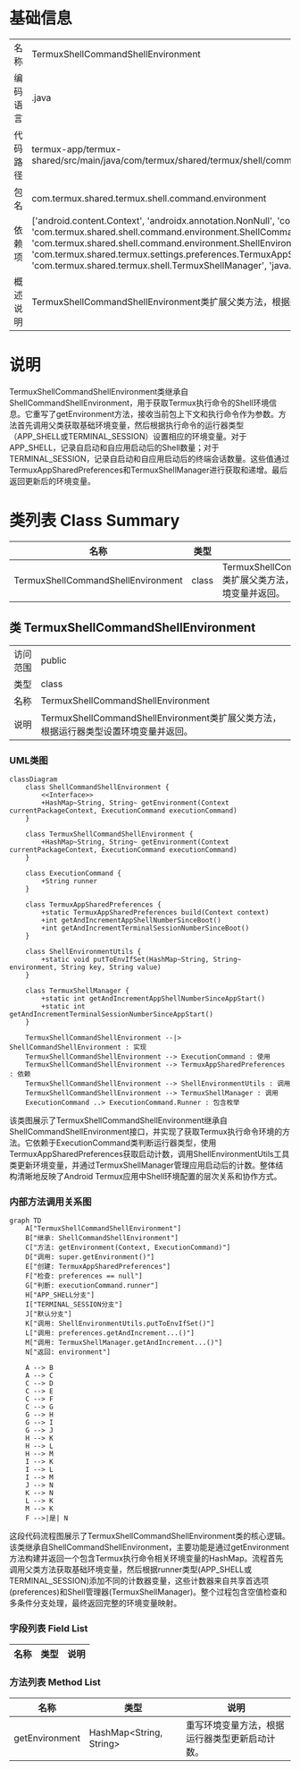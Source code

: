 # 基础信息

|      |      |
|------|------|
| 名称 | TermuxShellCommandShellEnvironment |
| 编码语言 | .java |
| 代码路径 | termux-app/termux-shared/src/main/java/com/termux/shared/termux/shell/command/environment/TermuxShellCommandShellEnvironment.java |
| 包名 | com.termux.shared.termux.shell.command.environment |
| 依赖项 | ['android.content.Context', 'androidx.annotation.NonNull', 'com.termux.shared.shell.command.ExecutionCommand', 'com.termux.shared.shell.command.environment.ShellCommandShellEnvironment', 'com.termux.shared.shell.command.environment.ShellEnvironmentUtils', 'com.termux.shared.termux.settings.preferences.TermuxAppSharedPreferences', 'com.termux.shared.termux.shell.TermuxShellManager', 'java.util.HashMap'] |
| 概述说明 | TermuxShellCommandShellEnvironment类扩展父类方法，根据运行器类型更新环境变量。 |

# 说明

TermuxShellCommandShellEnvironment类继承自ShellCommandShellEnvironment，用于获取Termux执行命令的Shell环境信息。它重写了getEnvironment方法，接收当前包上下文和执行命令作为参数。方法首先调用父类获取基础环境变量，然后根据执行命令的运行器类型（APP_SHELL或TERMINAL_SESSION）设置相应的环境变量。对于APP_SHELL，记录自启动和自应用启动后的Shell数量；对于TERMINAL_SESSION，记录自启动和自应用启动后的终端会话数量。这些值通过TermuxAppSharedPreferences和TermuxShellManager进行获取和递增。最后返回更新后的环境变量。

# 类列表 Class Summary

| 名称   | 类型  | 说明 |
|-------|------|-------------|
| TermuxShellCommandShellEnvironment | class | TermuxShellCommandShellEnvironment类扩展父类方法，根据运行器类型设置环境变量并返回。 |



## 类 TermuxShellCommandShellEnvironment

|      |      |
|------|------|
| 访问范围 | public |
| 类型 | class |
| 名称 | TermuxShellCommandShellEnvironment |
| 说明 | TermuxShellCommandShellEnvironment类扩展父类方法，根据运行器类型设置环境变量并返回。 |


### UML类图

```mermaid
classDiagram
    class ShellCommandShellEnvironment {
        <<Interface>>
        +HashMap~String, String~ getEnvironment(Context currentPackageContext, ExecutionCommand executionCommand)
    }

    class TermuxShellCommandShellEnvironment {
        +HashMap~String, String~ getEnvironment(Context currentPackageContext, ExecutionCommand executionCommand)
    }

    class ExecutionCommand {
        +String runner
    }

    class TermuxAppSharedPreferences {
        +static TermuxAppSharedPreferences build(Context context)
        +int getAndIncrementAppShellNumberSinceBoot()
        +int getAndIncrementTerminalSessionNumberSinceBoot()
    }

    class ShellEnvironmentUtils {
        +static void putToEnvIfSet(HashMap~String, String~ environment, String key, String value)
    }

    class TermuxShellManager {
        +static int getAndIncrementAppShellNumberSinceAppStart()
        +static int getAndIncrementTerminalSessionNumberSinceAppStart()
    }

    TermuxShellCommandShellEnvironment --|> ShellCommandShellEnvironment : 实现
    TermuxShellCommandShellEnvironment --> ExecutionCommand : 使用
    TermuxShellCommandShellEnvironment --> TermuxAppSharedPreferences : 依赖
    TermuxShellCommandShellEnvironment --> ShellEnvironmentUtils : 调用
    TermuxShellCommandShellEnvironment --> TermuxShellManager : 调用
    ExecutionCommand ..> ExecutionCommand.Runner : 包含枚举
```

该类图展示了TermuxShellCommandShellEnvironment继承自ShellCommandShellEnvironment接口，并实现了获取Termux执行命令环境的方法。它依赖于ExecutionCommand类判断运行器类型，使用TermuxAppSharedPreferences获取启动计数，调用ShellEnvironmentUtils工具类更新环境变量，并通过TermuxShellManager管理应用启动后的计数。整体结构清晰地反映了Android Termux应用中Shell环境配置的层次关系和协作方式。


### 内部方法调用关系图

```mermaid
graph TD
    A["TermuxShellCommandShellEnvironment"]
    B["继承: ShellCommandShellEnvironment"]
    C["方法: getEnvironment(Context, ExecutionCommand)"]
    D["调用: super.getEnvironment()"]
    E["创建: TermuxAppSharedPreferences"]
    F["检查: preferences == null"]
    G["判断: executionCommand.runner"]
    H["APP_SHELL分支"]
    I["TERMINAL_SESSION分支"]
    J["默认分支"]
    K["调用: ShellEnvironmentUtils.putToEnvIfSet()"]
    L["调用: preferences.getAndIncrement...()"]
    M["调用: TermuxShellManager.getAndIncrement...()"]
    N["返回: environment"]

    A --> B
    A --> C
    C --> D
    C --> E
    C --> F
    C --> G
    G --> H
    G --> I
    G --> J
    H --> K
    H --> L
    H --> M
    I --> K
    I --> L
    I --> M
    J --> N
    K --> N
    L --> K
    M --> K
    F -->|是| N
```

这段代码流程图展示了TermuxShellCommandShellEnvironment类的核心逻辑。该类继承自ShellCommandShellEnvironment，主要功能是通过getEnvironment方法构建并返回一个包含Termux执行命令相关环境变量的HashMap。流程首先调用父类方法获取基础环境变量，然后根据runner类型(APP_SHELL或TERMINAL_SESSION)添加不同的计数器变量，这些计数器来自共享首选项(preferences)和Shell管理器(TermuxShellManager)。整个过程包含空值检查和多条件分支处理，最终返回完整的环境变量映射。

### 字段列表 Field List

| 名称  | 类型  | 说明 |
|-------|-------|------|

### 方法列表 Method List

| 名称  | 类型  | 说明 |
|-------|-------|------|
| getEnvironment | HashMap<String, String> | 重写环境变量方法，根据运行器类型更新启动计数。 |




